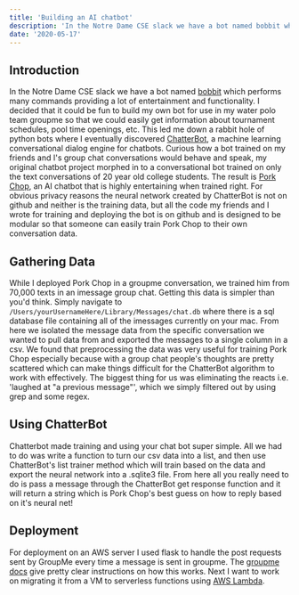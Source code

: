```yaml
---
title: 'Building an AI chatbot'
description: 'In the Notre Dame CSE slack we have a bot named bobbit which performs many commands providing a lot of entertainment and functionality. I decided that it could be fun to build my own bot for use in my water polo team groupme so that we could easily get information about tournament schedules, pool time openings, etc.'
date: '2020-05-17'
---
```


## Introduction

In the Notre Dame CSE slack we have a bot named [bobbit](https://github.com/pbui/bobbit) which performs many commands providing a lot of entertainment and functionality.
I decided that it could be fun to build my own bot for use in my water polo team groupme so that we could easily get information about tournament schedules, pool time openings, etc.
This led me down a rabbit hole of python bots where I eventually discovered [ChatterBot](https://github.com/gunthercox/ChatterBot), a machine learning conversational dialog engine for chatbots.
Curious how a bot trained on my friends and I's group chat conversations would behave and speak, my original chatbot project morphed in to a conversational bot trained on only the text conversations of 20 year old college students.
The result is [Pork Chop](https://github.com/danerwilliams/pork-chop), an AI chatbot that is highly entertaining when trained right.
For obvious privacy reasons the neural network created by ChatterBot is not on github and neither is the training data, but all the code my friends and I wrote for training and deploying the bot is on github and is designed to be modular so that someone can easily train Pork Chop to their own conversation data.

## Gathering Data

While I deployed Pork Chop in a groupme conversation, we trained him from 70,000 texts in an imessage group chat.
Getting this data is simpler than you'd think.
Simply navigate to `/Users/yourUsernameHere/Library/Messages/chat.db` where there is a sql database file containing all of the imessages currently on your mac.
From here we isolated the message data from the specific conversation we wanted to pull data from and exported the messages to a single column in a csv.
We found that preprocessing the data was very useful for training Pork Chop especially because with a group chat people's thoughts are pretty scattered which can make things difficult for the ChatterBot algorithm to work with effectively.
The biggest thing for us was eliminating the reacts i.e. 'laughed at "a previous message"', which we simply filtered out by using grep and some regex.

## Using ChatterBot

Chatterbot made training and using your chat bot super simple.
All we had to do was write a function to turn our csv data into a list, and then use ChatterBot's list trainer method which will train based on the data and export the neural network into a .sqlite3 file.
From here all you really need to do is pass a message through the ChatterBot get response function and it will return a string which is Pork Chop's best guess on how to reply based on it's neural net!

## Deployment

For deployment on an AWS server I used flask to handle the post requests sent by GroupMe every time a message is sent in groupme. The [groupme docs](https://dev.groupme.com/tutorials/bots) give pretty clear instructions on how this works. Next I want to work on migrating it from a VM to serverless functions using [AWS Lambda](https://aws.amazon.com/lambda/).
